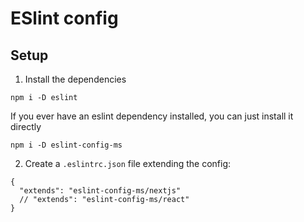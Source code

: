 # ESlint config

## Setup

1. Install the dependencies
```
npm i -D eslint
```

If you ever have an eslint dependency installed, you can just install it directly
```
npm i -D eslint-config-ms
```

2. Create a `.eslintrc.json` file extending the config:
```
{
  "extends": "eslint-config-ms/nextjs"
  // "extends": "eslint-config-ms/react"
}
```
